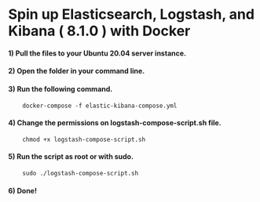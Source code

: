 # Spin up Elasticsearch, Logstash, and Kibana ( 8.1.0 ) with Docker
#### 1) Pull the files to your Ubuntu 20.04 server instance.
#### 2) Open the folder in your command line.
#### 3) Run the following command.
```
    docker-compose -f elastic-kibana-compose.yml
```
#### 4) Change the permissions on <strong>logstash-compose-script.sh</strong> file.
```
    chmod +x logstash-compose-script.sh
```
#### 5) Run the script as root or with sudo.
```
    sudo ./logstash-compose-script.sh
```
#### 6) Done!
